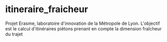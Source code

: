 # itineraire_fraicheur
Projet Erasme, laboratoire d'innovation de la Métropole de Lyon. L'objectif est le calcul d'itinéraires piétons prenant en compte la dimension fraîcheur du trajet
